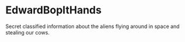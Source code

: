 # EdwardBopItHands
Secret classified information about the aliens flying around in space and stealing our cows.
